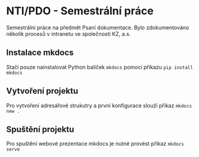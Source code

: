 # NTI/PDO - Semestrální práce
Semestrální práce na předmět Psaní dokumentace. Bylo zdokumentováno několik procesů v intranetu ve společnosti KZ, a.s.

## Instalace mkdocs
Stačí pouze nainstalovat Python balíček `mkdocs` pomocí příkazu `pip install mkdocs`

## Vytvoření projektu
Pro vytvoření adresářové strukutry a první konfigurace slouží příkaz `mkdocs new .`

## Spuštění projektu
Pro spuštění webové prezentace mkdocs je nutné provést příkaz `mkdocs serve`